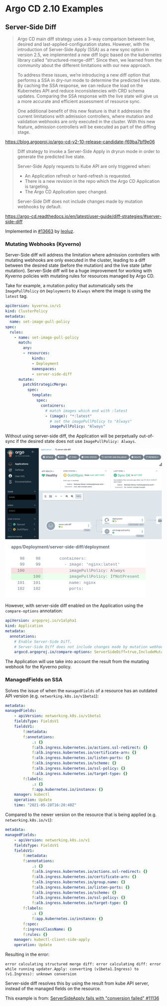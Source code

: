 # Argo CD 2.10 Examples
## Server-Side Diff
> Argo CD main diff strategy uses a 3-way comparison between live, desired and last-applied-configuration states. However, with the introduction of Server-Side Apply (SSA) as a new sync option in version 2.5, we implemented a new diff logic based on the kubernetes library called “structured-merge-diff”. Since then, we learned from the community about the different limitations with our new approach.
> 
> To address these issues, we’re introducing a new diff option that performs a SSA in dry-run mode to determine the predicted live state. By caching the SSA response, we can reduce the load on the Kubernetes API and reduce inconsistencies with CRD schema updates. Comparing the SSA response with the live state will give us a more accurate and efficient assessment of resource sync.
> 
> One additional benefit of this new feature is that it addresses the current limitations with admission controllers, where mutation and validation webhooks are only executed in the cluster. With this new feature, admission controllers will be executed as part of the diffing stage.

https://blog.argoproj.io/argo-cd-v2-10-release-candidate-f69ba7bf9e06

> Diff strategy to invoke a Server-Side Apply in dryrun mode in order to generate the predicted live state.
> 
> Server-Side Apply requests to Kube API are only triggered when:
> 
> - An Application refresh or hard-refresh is requested.
> - There is a new revision in the repo which the Argo CD Application is targeting.
> - The Argo CD Application spec changed.
>
> Server-Side Diff does not include changes made by mutation webhooks by default.

https://argo-cd.readthedocs.io/en/latest/user-guide/diff-strategies/#server-side-diff

Implemented in [#13663](https://github.com/argoproj/argo-cd/pull/13663) by [leoluz](https://github.com/leoluz).

### Mutating Webhooks (Kyverno)
Server-Side diff will address the limitation where admission controllers with mutating webhooks are only executed in the cluster, leading to a diff between the desired state (before the mutation) and the live state (after mutation). Server-Side diff will be a huge improvement for working with Kyverno policies with mutating rules for resources managed by Argo CD.

Take for example, a mutation policy that automatically sets the `ImagePullPolicy` on `Deployments` to `Always` where the image is using the `latest` tag.
```yaml
apiVersion: kyverno.io/v1
kind: ClusterPolicy
metadata:
  name: set-image-pull-policy
spec:
  rules:
    - name: set-image-pull-policy
      match:
        any:
        - resources:
            kinds:
            - Deployment
            namespaces:
            - server-side-diff
      mutate:
        patchStrategicMerge:
          spec:
            template:
              spec:
                containers:
                  # match images which end with :latest
                  - (image): "*:latest"
                    # set the imagePullPolicy to "Always"
                    imagePullPolicy: "Always"
```

Without using server-side diff, the Application will be perpetually out-of-sync if the desired state does not use `ImagePullPolicy: Always`.

![Application with out-of-sync Deployment](../../readme-images/2024-01-29-15-05-50.png)
![Diff showing mutation](../../readme-images/2024-01-29-15-05-57.png)

However, with server-side diff enabled on the Application using the `compare-options` annotation:
```yaml
apiVersion: argoproj.io/v1alpha1
kind: Application
metadata:
  annotations:
    # Enable Server-Side Diff.
    # Server-Side Diff does not include changes made by mutation webhooks by default.
    argocd.argoproj.io/compare-options: ServerSideDiff=true,IncludeMutationWebhook=true
```

The Application will use take into account the result from the mutating webhook for the Kyverno policy.

### ManagedFields on SSA
Solves the issue of when the `managedFields` of a resource has an outdated API version (e.g. `networking.k8s.io/v1beta1`):

```yaml
metadata:
managedFields:
    - apiVersion: networking.k8s.io/v1beta1
    fieldsType: FieldsV1
    fieldsV1:
        f:metadata:
        f:annotations:
            .: {}
            f:alb.ingress.kubernetes.io/actions.ssl-redirect: {}
            f:alb.ingress.kubernetes.io/certificate-arn: {}
            f:alb.ingress.kubernetes.io/listen-ports: {}
            f:alb.ingress.kubernetes.io/scheme: {}
            f:alb.ingress.kubernetes.io/ssl-policy: {}
            f:alb.ingress.kubernetes.io/target-type: {}
        f:labels:
            .: {}
            f:app.kubernetes.io/instance: {}
    manager: kubectl
    operation: Update
    time: "2021-05-28T16:20:40Z"
```

Compared to the newer version on the resource that is being applied (e.g. `networking.k8s.io/v1`):
```yaml
metadata:
managedFields:
    - apiVersion: networking.k8s.io/v1
    fieldsType: FieldsV1
    fieldsV1:
        f:metadata:
        f:annotations:
            .: {}
            f:alb.ingress.kubernetes.io/actions.ssl-redirect: {}
            f:alb.ingress.kubernetes.io/certificate-arn: {}
            f:alb.ingress.kubernetes.io/group.name: {}
            f:alb.ingress.kubernetes.io/listen-ports: {}
            f:alb.ingress.kubernetes.io/scheme: {}
            f:alb.ingress.kubernetes.io/ssl-policy: {}
            f:alb.ingress.kubernetes.io/target-type: {}
        f:labels:
            .: {}
            f:app.kubernetes.io/instance: {}
        f:spec:
        f:ingressClassName: {}
        f:rules: {}
    manager: kubectl-client-side-apply
    operation: Update
```

Resulting in the error:
```
error calculating structured merge diff: error calculating diff: error while running updater.Apply: converting (v1beta1.Ingress) to (v1.Ingress): unknown conversion
```

Server-side diff resolves this by using the result from kube API server, instead of the managed fields on the resource.

This example is from: [ServerSideApply fails with "conversion failed" #11136](https://github.com/argoproj/argo-cd/issues/11136)
